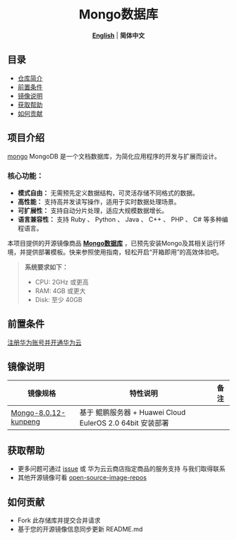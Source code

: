 <p align="center">
  <h1 align="center">Mongo数据库</h1>
  <p align="center">
    <a href="README.md"><strong>English</strong></a> | <strong>简体中文</strong>
  </p>

## 目录

- [仓库简介](#项目介绍)
- [前置条件](#前置条件)
- [镜像说明](#镜像说明)
- [获取帮助](#获取帮助)
- [如何贡献](#如何贡献)

## 项目介绍
[mongo](https://github.com/mongodb/mongo) MongoDB 是一个文档数据库，为简化应用程序的开发与扩展而设计。

### **核心功能：**

- **模式自由‌：** 无需预先定义数据结构，可灵活存储不同格式的数据。
- **高性能‌：** 支持高并发读写操作，适用于实时数据处理场景。 
- **可扩展性‌：** 支持自动分片处理，适应大规模数据增长。 
- **语言兼容性‌：** 支持 Ruby 、 Python 、 Java 、 C++ 、 PHP 、 C# 等多种编程语言。
  


本项目提供的开源镜像商品 [**Mongo数据库**]() ，已预先安装Mongo及其相关运行环境，并提供部署模板。快来参照使用指南，轻松开启“开箱即用”的高效体验吧。

> **系统要求如下：**
> - CPU: 2GHz 或更高
> - RAM: 4GB 或更大
> - Disk: 至少 40GB

## 前置条件
[注册华为账号并开通华为云](https://support.huaweicloud.com/usermanual-account/account_id_001.html)

## 镜像说明

| 镜像规格                                                                                               | 特性说明                                           | 备注 |
|----------------------------------------------------------------------------------------------------|------------------------------------------------| --- |
| [Mongo-8.0.12-kunpeng](https://github.com/HuaweiCloudDeveloper/mongo-image/tree/Mongo-8.0.12-kunpeng) | 基于 鲲鹏服务器 + Huawei Cloud EulerOS 2.0 64bit 安装部署 |  |

## 获取帮助
- 更多问题可通过 [issue](https://github.com/HuaweiCloudDeveloper/mongo-image/issues) 或 华为云云商店指定商品的服务支持 与我们取得联系
- 其他开源镜像可看 [open-source-image-repos](https://github.com/HuaweiCloudDeveloper/open-source-image-repos)

## 如何贡献
- Fork 此存储库并提交合并请求
- 基于您的开源镜像信息同步更新 README.md
